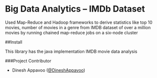 Big Data Analytics – IMDb Dataset
=================================

Used Map-Reduce and Hadoop frameworks to derive statistics like top 10 movies, number of movies in a genre from IMDB dataset of over a million movies by running chained map-reduce jobs on a six-node cluster

##Install

This library has the java implementation IMDB movie data analysis
  
###Project Contributor

* Dinesh Appavoo ([@DineshAppavoo](https://twitter.com/DineshAppavoo))
